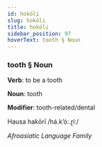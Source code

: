 ```yaml
---
id: hoköli
slug: hoköli
title: hoköli
sidebar_position: 97
hoverText: tooth § Noun
---
```


### tooth § Noun

**Verb**: to be a tooth

**Noun**: tooth

**Modifier**: tooth-related/dental

Hausa haƙōrī /há.kʼóː.ɽíː/

*Afroasiatic Language Family*